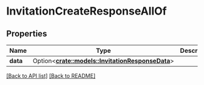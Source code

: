 # InvitationCreateResponseAllOf

## Properties

Name | Type | Description | Notes
------------ | ------------- | ------------- | -------------
**data** | Option<[**crate::models::InvitationResponseData**](InvitationResponseData.md)> |  | 

[[Back to API list]](../README.md#documentation-for-api-endpoints) [[Back to README]](../README.md)


